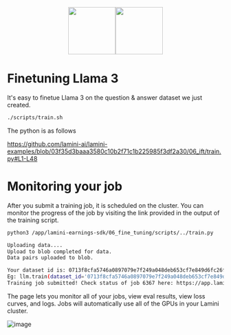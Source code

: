 <div align="center">
<img src="https://avatars.githubusercontent.com/u/130713213?s=200&v=4" width="110"><img src="https://huggingface.co/lamini/instruct-peft-tuned-12b/resolve/main/Lamini_logo.png?max-height=110" height="110">
</div>

# Finetuning Llama 3

It's easy to finetue Llama 3 on the question & answer dataset we just created.

```bash
./scripts/train.sh
```

The python is as follows

https://github.com/lamini-ai/lamini-examples/blob/03f35d3baaa3580c10b2f71c1b225985f3df2a30/06_ift/train.py#L1-L48

# Monitoring your job

After you submit a training job, it is scheduled on the cluster. You can monitor the progress of the job by visiting the link provided in the output of the training script.

```bash
python3 /app/lamini-earnings-sdk/06_fine_tuning/scripts/../train.py

Uploading data....
Upload to blob completed for data.
Data pairs uploaded to blob.

Your dataset id is: 0713f8cfa5746a0897079e7f249a048deb653cf7e849d6fc26f3d2dacc5722d0 . Consider using this in the future to train using the same data.
Eg: llm.train(dataset_id='0713f8cfa5746a0897079e7f249a048deb653cf7e849d6fc26f3d2dacc5722d0')
Training job submitted! Check status of job 6367 here: https://app.lamini.ai/train/6367
```

The page lets you monitor all of your jobs, view eval results, view loss curves, and logs.  Jobs will automatically use all of the GPUs in your Lamini cluster.

![image](https://github.com/lamini-ai/lamini-earnings-sdk/assets/3401278/f7db9547-88d1-4983-8217-f21c3a3f3da0)
